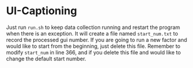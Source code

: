 # UI-Captioning

Just run `run.sh` to keep data collection running and restart the program when there is an exception.
It will create a file named `start_num.txt` to record the processed gui number.
If you are going to run a new factor and would like to start from the beginning, just delete this file.
Remember to modify `start_num` in line 366, and if you delete this file and would like to change the default start number.
